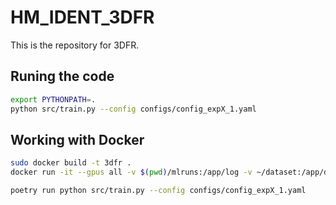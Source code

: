 # HM_IDENT_3DFR
This is the repository for 3DFR.


## Runing the code

```bash
export PYTHONPATH=.
python src/train.py --config configs/config_expX_1.yaml
```

## Working with Docker

```bash
sudo docker build -t 3dfr .
docker run -it --gpus all -v $(pwd)/mlruns:/app/log -v ~/dataset:/app/data 3dfr 

poetry run python src/train.py --config configs/config_expX_1.yaml
```